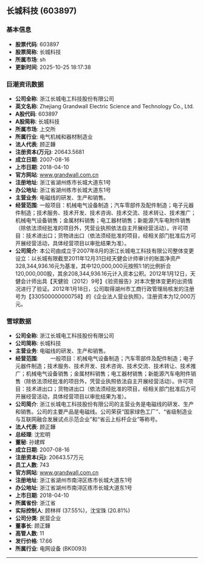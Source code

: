 ## 长城科技 (603897)

### 基本信息

- **股票代码**: 603897
- **股票简称**: 长城科技
- **所属市场**: sh
- **更新时间**: 2025-10-25 18:17:38

### 巨潮资讯数据

- **公司全称**: 浙江长城电工科技股份有限公司
- **英文名称**: Zhejiang Grandwall Electric Science and Technology Co., Ltd.
- **A股代码**: 603897
- **A股简称**: 长城科技
- **所属市场**: 上交所
- **所属行业**: 电气机械和器材制造业
- **法人代表**: 顾正韡
- **注册资本(万元)**: 20643.5681
- **成立日期**: 2007-08-16
- **上市日期**: 2018-04-10
- **官方网站**: www.grandwall.com.cn
- **注册地址**: 浙江省湖州练市长城大道东1号
- **办公地址**: 浙江省湖州练市长城大道东1号
- **主营业务**: 电磁线的研发、生产和销售。
- **经营范围**: 一般项目：机械电气设备制造；汽车零部件及配件制造；电子元器件制造；技术服务、技术开发、技术咨询、技术交流、技术转让、技术推广；机械电气设备销售；金属材料销售；电工器材销售；新能源汽车电附件销售（除依法须经批准的项目外，凭营业执照依法自主开展经营活动）。许可项目：技术进出口；货物进出口（依法须经批准的项目，经相关部门批准后方可开展经营活动，具体经营项目以审批结果为准）。
- **公司简介**: 本公司由成立于2007年8月的浙江长城电工科技有限公司整体变更设立：以长城有限截至2011年12月31日经天健会计师审计的账面净资产328,344,936.16元为基准，其中120,000,000元按照1:1的比例折合120,000,000股，其余208,344,936.16元计入资本公积。2012年1月12日，天健会计师出具【天健验（2012）9号】《验资报告》对本次整体变更的出资情况进行了验证。2012年1月18日，公司取得湖州市工商行政管理局核发的注册号为【330500000000758】的《企业法人营业执照》，注册资本为12,000万元。

### 雪球数据

- **公司全称**: 浙江长城电工科技股份有限公司
- **公司简称**: 长城科技
- **主营业务**: 电磁线的研发、生产和销售。
- **经营范围**: 　　一般项目：机械电气设备制造；汽车零部件及配件制造；电子元器件制造；技术服务、技术开发、技术咨询、技术交流、技术转让、技术推广；机械电气设备销售；金属材料销售；电工器材销售；新能源汽车电附件销售（除依法须经批准的项目外，凭营业执照依法自主开展经营活动）。许可项目：技术进出口；货物进出口（依法须经批准的项目，经相关部门批准后方可开展经营活动，具体经营项目以审批结果为准）。
- **公司简介**: 浙江长城电工科技股份有限公司的主营业务是电磁线的研发、生产和销售。公司的主要产品是电磁线。公司荣获“国家绿色工厂”、“省级制造业与互联网融合发展试点示范企业”和“省云上标杆企业”等称号。
- **法人代表**: 顾正韡
- **总经理**: 沈宏明
- **董秘**: 孙建辉
- **成立日期**: 2007-08-16
- **注册资本(元)**: 20643.57万元
- **员工人数**: 743
- **官方网站**: www.grandwall.com.cn
- **注册地址**: 浙江省湖州市南浔区练市长城大道东1号
- **办公地址**: 浙江省湖州市南浔区练市长城大道东1号
- **上市日期**: 2018-04-10
- **所属省份**: 浙江省
- **实际控制人**: 顾林祥 (37.55%)，沈宝珠 (20.81%)
- **公司分类**: 民营企业
- **董事长**: 顾正韡
- **高管人数**: 11
- **发行价格**: 17.66
- **所属行业**: 电网设备 (BK0093)

---